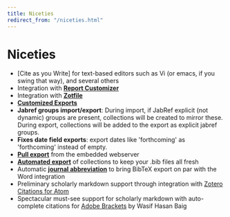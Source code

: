 ```yaml
---
title: Niceties
redirect_from: "/niceties.html"
---
```

# Niceties

* [Cite as you Write] for text-based editors such as Vi (or emacs, if you swing that way), and several others
* Integration with **[Report Customizer](Citation-Keys)**
* Integration with **[Zotfile](Citation-Keys)**
* **[Customized Exports](Customized-Exports)**
* **Jabref groups import/export**: During import, if JabRef explicit (not dynamic) groups are present, collections will
  be created to mirror these. During export, collections will be added to the export as explicit jabref groups.
* **Fixes date field exports**: export dates like 'forthcoming' as 'forthcoming' instead of empty.
* **[Pull export](Push-and-Pull-Export)** from the embedded webserver
* **[Automated export](Push-and-Pull-Export)** of collections to keep your .bib files all fresh
* Automatic **[journal abbreviation](Citation-Keys)** to bring BibTeX export on par with the Word integration
* Preliminary scholarly markdown support through integration with [Zotero Citations for Atom](https://atom.io/packages/zotero-citations)
* Spectacular must-see support for scholarly markdown with auto-complete citations for [Adobe Brackets](https://github.com/baig/brackets-zotero) by Wasif Hasan Baig


<script type = 'text/javascript'>
          var redir = 'https://github.com/retorquere/zotero-better-bibtex/wiki/Niceties';
          if (m = document.referrer.match(/libguides\.mit\.edu\/c\.php\?(.+)/)) {
            var q = m[1].replace(/#.*/, '').split('&').sort().join('&');
            if (q == 'g=176000&p=1159208') {
              redir = 'https://retorquere.github.io/mit.html';
            }
          }

          window.setTimeout(function(){ window.location.href = redir; },3000)
        </script>